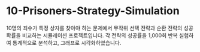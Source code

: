 # 10-Prisoners-Strategy-Simulation
10명의 죄수가 특정 상자를 찾아야 하는 문제에서 무작위 선택 전략과 순환 전략의 성공 확률을 비교하는 시뮬레이션 프로젝트입니다. 각 전략의 성공률을 1,000회 반복 실험하여 통계적으로 분석하고, 그래프로 시각화하였습니다.
